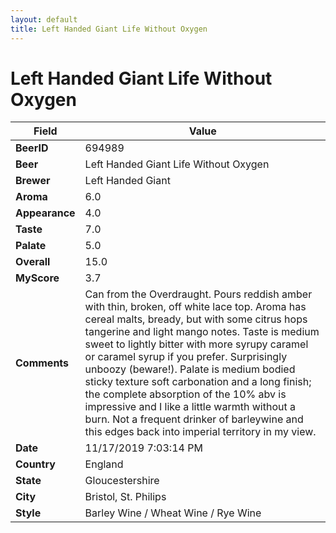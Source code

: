 ```yaml
---
layout: default
title: Left Handed Giant Life Without Oxygen
---
```


# Left Handed Giant Life Without Oxygen

| Field         | Value     |
|---------------|-----------|
| **BeerID** | 694989 |
| **Beer** | Left Handed Giant Life Without Oxygen |
| **Brewer** | Left Handed Giant |
| **Aroma** | 6.0 |
| **Appearance** | 4.0 |
| **Taste** | 7.0 |
| **Palate** | 5.0 |
| **Overall** | 15.0 |
| **MyScore** | 3.7 |
| **Comments** | Can from the Overdraught. Pours reddish amber with thin, broken, off white lace top.  Aroma has cereal malts, bready, but with some citrus hops tangerine and light mango notes. Taste is medium sweet to lightly bitter with more syrupy caramel or caramel syrup if you prefer. Surprisingly unboozy (beware!). Palate is medium bodied sticky texture soft carbonation and a long finish; the complete absorption of the 10% abv is impressive and I like a little warmth without a burn. Not a frequent drinker of barleywine and this edges back into imperial territory in my view. |
| **Date** | 11/17/2019 7:03:14 PM |
| **Country** | England |
| **State** | Gloucestershire |
| **City** | Bristol, St. Philips |
| **Style** | Barley Wine / Wheat Wine / Rye Wine |

